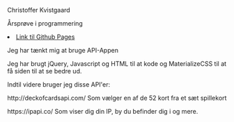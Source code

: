 <p>Christoffer Kvistgaard</p>
<p>Årsprøve i programmering</p>
<p><li><a href=https://kvistgod.github.io/API-APP/>Link til Github Pages</a></li></p>


Jeg har tænkt mig at bruge API-Appen

Jeg har brugt jQuery, Javascript og HTML til at kode og MaterializeCSS til at få siden til at se bedre ud.

Indtil videre bruger jeg disse API'er:
<p> http://deckofcardsapi.com/ Som vælger en af de 52 kort fra et sæt spillekort</p>
<p> https://ipapi.co/ Som viser dig din IP, by du befinder dig i og mere.</p>
